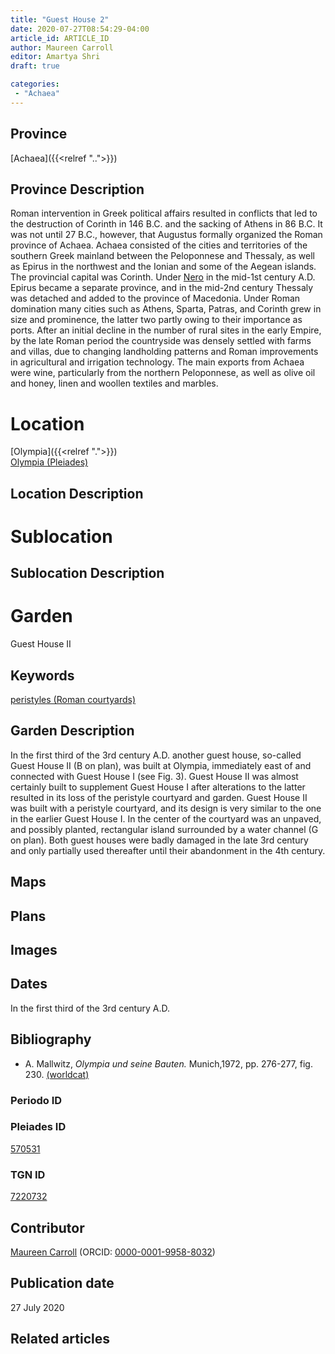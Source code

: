 ```yaml
---
title: "Guest House 2"
date: 2020-07-27T08:54:29-04:00
article_id: ARTICLE_ID
author: Maureen Carroll
editor: Amartya Shri
draft: true

categories:
 - "Achaea"
---
```


## Province

[Achaea]({{<relref "..">}})

## Province Description

Roman intervention in Greek political affairs resulted in conflicts that led to the destruction of Corinth in 146 B.C. and the sacking of Athens in 86 B.C. It was not until 27 B.C., however, that Augustus formally organized the Roman province of Achaea. Achaea consisted of the cities and territories of the southern Greek mainland between the Peloponnese and Thessaly, as well as Epirus in the northwest and the Ionian and some of the Aegean islands.
The provincial capital was Corinth. Under [Nero](link) in the mid-1st century A.D. Epirus became a separate province, and in the mid-2nd century Thessaly was detached and added to the province of Macedonia. Under Roman domination many cities such as Athens, Sparta, Patras, and Corinth grew in size and prominence, the latter two partly owing to their importance as ports.  After an initial decline in the number of rural sites in the early Empire, by the late Roman period the countryside was densely settled with farms and villas, due to changing landholding patterns and Roman improvements in agricultural and irrigation technology. The main exports from Achaea were wine, particularly from the northern Peloponnese, as well as olive oil and honey, linen and woollen textiles and marbles.

# Location


[Olympia]({{<relref ".">}}) \
[Olympia (Pleiades)](https://pleiades.stoa.org/places/570531)


## Location Description

<!-- LEAVE THIS BLANK FOR NOW -->

# Sublocation

<!--
Regio IX

[AREA WITHIN LOCATION, LIKE “PALATINE HILL”](GEOREFERENCE LINK)
A sublocation is any area larger than an individual garden, but located within a location. I would always try to include a link to a controlled vocabulary here if possible. This ID may well be different from the Garden ID, e.g., Pompeii versus a Garden in one of the houses which has its own Pleiades ID.
-->

## Sublocation Description

<!-- DESCRIPTION -->

# Garden

Guest House II

## Keywords

[peristyles (Roman courtyards)](http://vocab.getty.edu/page/aat/300080971)


## Garden Description

In the first third of the 3rd century A.D. another guest house, so-called Guest House II (B on plan), was built at Olympia, immediately east of and connected with Guest House I (see Fig. 3).  Guest House II was almost certainly built to supplement Guest House I after alterations to the latter resulted in its loss of the peristyle courtyard and garden.  Guest House II was built with a peristyle courtyard, and its design is very similar to the one in the earlier Guest House I.  In the center of the courtyard was an unpaved, and possibly planted, rectangular island surrounded by a water channel (G on plan). Both guest houses were badly damaged in the late 3rd century and only partially used thereafter until their abandonment in the 4th century.

## Maps

<!--
OLD WAY (DO NOT USE)
![alt_text](../../images/image_name.ext)
*CAPTION*

NEW WAY ↓↓↓↓
{{< figure src="../../images/image_name.ext" alt="ALT_TEXT" title="CAPTION" >}}
-->

## Plans




## Images

<!--
OLD WAY (DO NOT USE)
![alt_text](../../images/image_name.ext)
*CAPTION*

NEW WAY ↓↓↓↓
{{< figure src="../../images/image_name.ext" alt="ALT_TEXT" title="CAPTION" >}}
-->

## Dates

In the first third of the 3rd century A.D.

## Bibliography

* A. Mallwitz, *Olympia und seine Bauten.* Munich,1972, pp. 276-277, fig. 230. [(worldcat)](http://www.worldcat.org/oclc/51584745)

### Periodo ID

<!-- [PERIODO_ID](https://pleiades.stoa.org/places/PLEIADES_ID) -->

### Pleiades ID

[570531](https://pleiades.stoa.org/places/570531)

### TGN ID

[7220732](http://vocab.getty.edu/page/tgn/7220732)

## Contributor

[Maureen Carroll](link) (ORCID: [0000-0001-9958-8032](https://orcid.org/0000-0001-9958-8032))

## Publication date

27 July 2020

## Related articles

<!-- Links to other related articles. Leave blank for now -->
